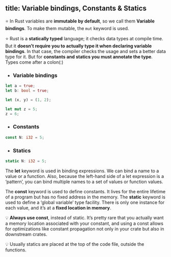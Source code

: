 title: Variable bindings, Constants & Statics
---

⭐️ In Rust variables are **immutable by default**, so we call them **Variable bindings**. To make them mutable, the `mut` keyword is used.

⭐️ Rust is a **statically typed** language; it checks data types at compile time. But it **doesn’t require you to actually type it when declaring variable bindings**. In that case, the compiler checks the usage and sets a better data type for it. But for **constants and statics you must annotate the type**. Types come after a colon(:)

* ### Variable bindings

```rust
let a = true;
let b: bool = true;

let (x, y) = (1, 2);

let mut z = 5;
z = 6;
```

* ### Constants

```rust
const N: i32 = 5;
```

* ### Statics

```rust
static N: i32 = 5;
```

The **let** keyword is used in binding expressions. We can bind a name to a value or a function. Also, because the left-hand side of a let expression is a ‘pattern’, you can bind multiple names to a set of values or function values.

The **const** keyword is used to define constants. It lives for the entire lifetime of a program but has no fixed address in the memory. The **static** keyword is used to define a ‘global variable’ type facility. There is only one instance for each value, and it’s at a **fixed location in memory**.

💡 **Always use const**, instead of static. It’s pretty rare that you actually want a memory location associated with your constant, and using a const allows for optimizations like constant propagation not only in your crate but also in downstream crates.

💡 Usually statics are placed at the top of the code file, outside the functions.
